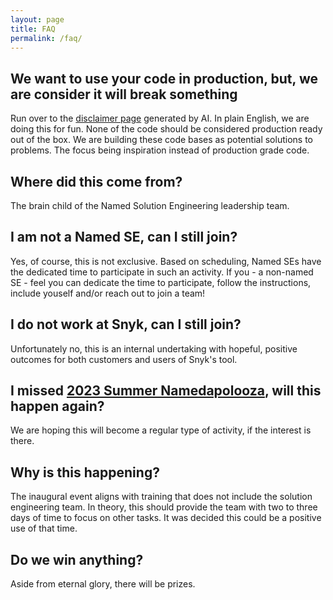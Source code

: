 ```yaml
---
layout: page
title: FAQ
permalink: /faq/
---
```

## We want to use your code in production, but, we are consider it will break something
Run over to the [disclaimer page](/disclaimer.markdown) generated by AI.  In plain English, we are doing this for fun.  None of the code should be considered production ready out of the box.  We are building these code bases as potential solutions to problems. The focus being inspiration instead of production grade code. 

## Where did this come from?
The brain child of the Named Solution Engineering leadership team.  

## I am not a Named SE, can I still join? 
Yes, of course, this is not exclusive.  Based on scheduling, Named SEs have the dedicated time to participate in such an activity.  If you - a non-named SE - feel you can dedicate the time to participate, follow the instructions, include youself and/or reach out to join a team! 

## I do not work at Snyk, can I still join? 
Unfortunately no, this is an internal undertaking with hopeful, positive outcomes for both customers and users of Snyk's tool.

## I missed [2023 Summer Namedapolooza](/_events/2023-summer-namedapolooza.markdown), will this happen again?
We are hoping this will become a regular type of activity, if the interest is there.  

## Why is this happening?
The inaugural event aligns with training that does not include the solution engineering team.  In theory, this should provide the team with two to three days of time to focus on other tasks.  It was decided this could be a positive use of that time. 

## Do we win anything?
Aside from eternal glory, there will be prizes. 
